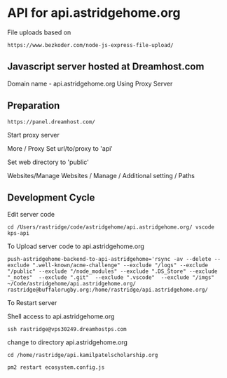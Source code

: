 # API for api.astridgehome.org

File uploads based on

```
https://www.bezkoder.com/node-js-express-file-upload/
```

## Javascript server hosted at Dreamhost.com

Domain name - api.astridgehome.org
Using Proxy Server

## Preparation

```
https://panel.dreamhost.com/
```

Start proxy server

More / Proxy
Set url/to/proxy to 'api'

Set web directory to 'public'

Websites/Manage Websites / Manage / Additional setting / Paths

## Development Cycle

Edit server code

```
cd /Users/rastridge/code/astridgehome/api.astridgehome.org/ vscode kps-api
```

To Upload server code to api.astridgehome.org

```
push-astridgehome-backend-to-api-astridgehome='rsync -av --delete --exclude ".well-known/acme-challenge" --exclude "/logs" --exclude "/public" --exclude "/node_modules" --exclude ".DS_Store" --exclude "_notes"  --exclude ".git"  --exclude ".vscode"  --exclude "/imgs" ~/Code/astridgehome/api.astridgehome.org/ rastridge@buffalorugby.org:/home/rastridge/api.astridgehome.org/

```

To Restart server

Shell access to api.astridgehome.org

```
ssh rastridge@vps30249.dreamhostps.com
```

change to directory api.astridgehome.org

```
cd /home/rastridge/api.kamilpatelscholarship.org
```

```
pm2 restart ecosystem.config.js
```
